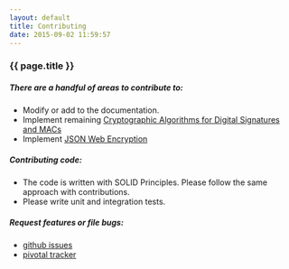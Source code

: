 ```yaml
---
layout: default
title: Contributing
date: 2015-09-02 11:59:57
---
```


### {{ page.title }} ###

##### There are a handful of areas to contribute to: #####

- Modify or add to the documentation.
- Implement remaining [Cryptographic Algorithms for Digital Signatures and MACs](https://tools.ietf.org/html/rfc7518#section-3)
- Implement [JSON Web Encryption](https://tools.ietf.org/html/rfc7516#section-1)


##### Contributing code: #####

- The code is written with SOLID Principles. Please follow the same approach with contributions.
- Please write unit and integration tests.


##### Request features or file bugs: #####

- [github issues](https://github.com/RootServices/jwt/issues)
- [pivotal tracker](https://www.pivotaltracker.com/n/projects/1404556)